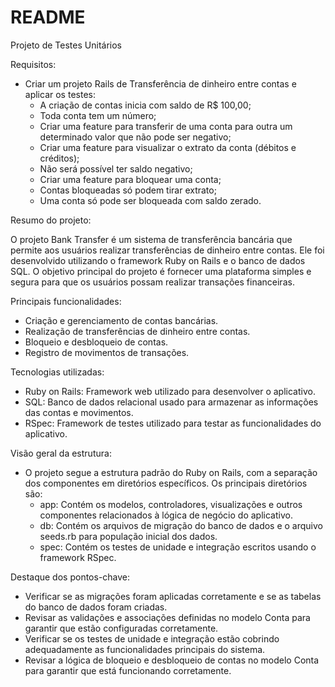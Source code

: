 # README

Projeto de Testes Unitários

Requisitos:

* Criar um projeto Rails de Transferência de dinheiro entre contas e aplicar os testes:
    * A criação de contas inicia com saldo de R$ 100,00;
    * Toda conta tem um número;
    * Criar uma feature para transferir de uma conta para outra um determinado valor que não pode ser negativo;
    * Criar uma feature para visualizar o extrato da conta (débitos e créditos);
    * Não será possível ter saldo negativo;
    * Criar uma feature para bloquear uma conta;
    * Contas bloqueadas só podem tirar extrato;
    * Uma conta só pode ser bloqueada com saldo zerado.

Resumo do projeto:

O projeto Bank Transfer é um sistema de transferência bancária que permite aos usuários realizar transferências de dinheiro entre contas. Ele foi desenvolvido utilizando o framework Ruby on Rails e o banco de dados SQL. O objetivo principal do projeto é fornecer uma plataforma simples e segura para que os usuários possam realizar transações financeiras.

Principais funcionalidades:

* Criação e gerenciamento de contas bancárias.
* Realização de transferências de dinheiro entre contas.
* Bloqueio e desbloqueio de contas.
* Registro de movimentos de transações.

Tecnologias utilizadas:

* Ruby on Rails: Framework web utilizado para desenvolver o aplicativo.
* SQL: Banco de dados relacional usado para armazenar as informações das contas e movimentos.
* RSpec: Framework de testes utilizado para testar as funcionalidades do aplicativo.

Visão geral da estrutura:

* O projeto segue a estrutura padrão do Ruby on Rails, com a separação dos componentes em diretórios específicos. Os principais diretórios são:
    * app: Contém os modelos, controladores, visualizações e outros componentes relacionados à lógica de negócio do aplicativo.
    * db: Contém os arquivos de migração do banco de dados e o arquivo seeds.rb para população inicial dos dados.
    * spec: Contém os testes de unidade e integração escritos usando o framework RSpec.

Destaque dos pontos-chave:

* Verificar se as migrações foram aplicadas corretamente e se as tabelas do banco de dados foram criadas.
* Revisar as validações e associações definidas no modelo Conta para garantir que estão configuradas corretamente.
* Verificar se os testes de unidade e integração estão cobrindo adequadamente as funcionalidades principais do sistema.
* Revisar a lógica de bloqueio e desbloqueio de contas no modelo Conta para garantir que está funcionando corretamente.
